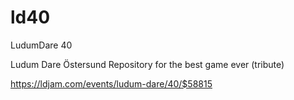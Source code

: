 # ld40
LudumDare 40

Ludum Dare Östersund Repository for the best game ever (tribute)

https://ldjam.com/events/ludum-dare/40/$58815